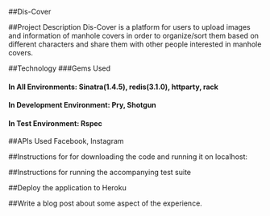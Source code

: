 ##Dis-Cover

##Project Description
Dis-Cover is a platform for users to upload images and information of manhole covers in order to organize/sort them based on different characters and share them with other people interested in manhole covers.

##Technology
###Gems Used
#### In All Environments: Sinatra(1.4.5), redis(3.1.0), httparty, rack
#### In Development Environment: Pry, Shotgun
#### In Test Environment: Rspec

##APIs Used
Facebook, Instagram

##Instructions for for downloading the code and running it on localhost:

##Instructions for running the accompanying test suite

##Deploy the application to Heroku


##Write a blog post about some aspect of the experience.
